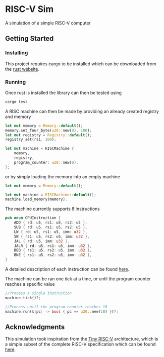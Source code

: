 # RISC-V Sim

A simulation of a simple RISC-V computer

## Getting Started

### Installing

This project requires cargo to be installed which can be downloaded from the
[rust website](https://www.rust-lang.org/tools/install).

### Running

Once rust is installed the library can then be tested using

```sh
cargo test
```

A RISC machine can then be made by providing an already created registry and
memory

```rust
let mut memory = Memory::default();
memory.set_four_byte(u20::new(0), 100);
let mut registry = Registry::default();
registry.set(rs1, 100);

let mut machine = RISCMachine {
    memory,
    registry,
    program_counter: u20::new(0),
};
```

or by simply loading the memory into an empty machine

```rust
let mut memory = Memory::default();

let mut machine = RISCMachine::default();
machine.load_memory(memory);
```

The machine currently supports 8 instructions

```rust
pub enum CPUInstruction {
    ADD { rd: u5, rs1: u5, rs2: u5 },
    SUB { rd: u5, rs1: u5, rs2: u5 },
    LW { rd: u5, rs1: u5, imm: u32 },
    SW { rs1: u5, rs2: u5, imm: u32 },
    JAL { rd: u5, imm: u32 },
    JALR { rd: u5, rs1: u5, imm: u32 },
    BEQ { rs1: u5, rs2: u5, imm: u32 },
    BNE { rs1: u5, rs2: u5, imm: u32 },
}
```

A detailed description of each instruction can be found
[here](https://www.csl.cornell.edu/courses/ece5745/handouts/ece5745-tinyrv-isa.txt).

The machine can be ran one tick at a time, or until the program counter reaches
a specific value

```rust
//Process a single instruction
machine.tick()?;

//Process until the program counter reaches 10
machine.run(&|pc| -> bool { pc == u20::new(10) })?;
```

## Acknowledgments

This simulation took inspiration from the
[Tiny RISC-V](https://www.csl.cornell.edu/courses/ece5745/handouts/ece5745-tinyrv-isa.txt)
architecture, which is a simple subset of the complete RISC-V specification
which can be found
[here](https://riscv.org/wp-content/uploads/2017/05/riscv-spec-v2.2.pdf).
